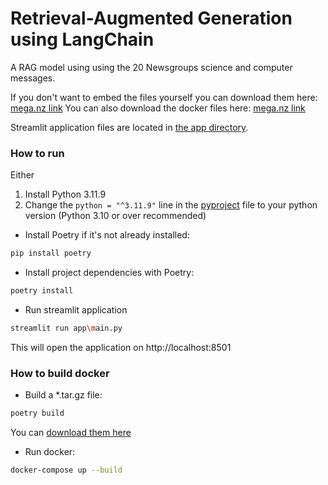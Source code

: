 # Retrieval-Augmented Generation using LangChain

A RAG model using using the 20 Newsgroups science and computer messages.

If you don't want to embed the files yourself you can download them here: [mega.nz link](https://mega.nz/file/uZoxwJqL#-je67pJtlhaz5gd_BcPVd1wSE7-cYige0wo_MbQLhW0)
You can also download the docker files here: [mega.nz link](https://mega.nz/file/SUZy0aBS#h7nwS-YRJud2r_MpJ_htwDdwFeFTUgQvXJ1TgQooB9Q)

Streamlit application files are located in [the app directory](app/).

### How to run

Either
1. Install Python 3.11.9
2. Change the `python = "^3.11.9"` line in the [pyproject](pyproject.toml) file to your python version (Python 3.10 or over recommended)

- Install Poetry if it's not already installed:
```bash
pip install poetry
```

- Install project dependencies with Poetry:
```bash
poetry install
```

- Run streamlit application
```bash
streamlit run app\main.py
```

This will open the application on http://localhost:8501

### How to build docker

- Build a *.tar.gz file:
```bash
poetry build
```
You can [download them here](https://mega.nz/file/SUZy0aBS#h7nwS-YRJud2r_MpJ_htwDdwFeFTUgQvXJ1TgQooB9Q)


- Run docker:
```bash
docker-compose up --build
```